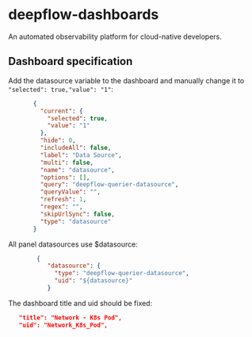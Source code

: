 # deepflow-dashboards

An automated observability platform for cloud-native developers.

## Dashboard specification

Add the datasource variable to the dashboard and manually change it to `"selected": true,"value": "1"`:

```json
       {
         "current": {
           "selected": true,
           "value": "1"
         },
         "hide": 0,
         "includeAll": false,
         "label": "Data Source",
         "multi": false,
         "name": "datasource",
         "options": [],
         "query": "deepflow-querier-datasource",
         "queryValue": "",
         "refresh": 1,
         "regex": "",
         "skipUrlSync": false,
         "type": "datasource"
       }
```

All panel datasources use $datasource:
```json
        {
           "datasource": {
             "type": "deepflow-querier-datasource",
             "uid": "${datasource}"
           }
```

The dashboard title and uid should be fixed:
```json
   "title": "Network - K8s Pod",
   "uid": "Network_K8s_Pod",
```
